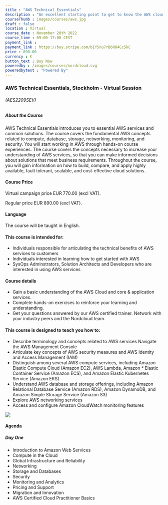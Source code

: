 ```yaml
---
title : "AWS Technical Essentials"
description : "An excellent starting point to get to know the AWS cloud and its products, services, and solutions - in just one day."
courseThumb : images/courses/aws.jpg
draft : false
location : Virtual
course_date : November 28th 2022
course_time : 09:00-17:00 CEST
payment_link : 
payment_link : https://buy.stripe.com/bIY5nu7rB6R84Cc5kC
price : 890.00
currency : €
button_text : Buy Now 
poweredby : /images/courses/nordcloud.svg
poweredbytext : "Powered By"
---
```



### AWS Technical Essentials, Stockholm - Virtual Session 

###### (AES2209SEV)

##### About the Course

AWS Technical Essentials introduces you to essential AWS services and common solutions. The course covers the fundamental AWS concepts related to compute, database, storage, networking, monitoring, and security. You will start working in AWS through hands-on course experiences. The course covers the concepts necessary to increase your understanding of AWS services, so that you can make informed decisions about solutions that meet business requirements. Throughout the course, you will gain information on how to build, compare, and apply highly available, fault tolerant, scalable, and cost-effective cloud solutions.


#### Course Price 

Virtual campaign price EUR 770.00 (excl VAT).

Regular price EUR 890.00 (excl VAT).

#### Language

The course will be taught in English.

#### This course is intended for:

* Individuals responsible for articulating the technical benefits of AWS services to customers
* Individuals interested in learning how to get started with AWS
* SysOps Adminstrators, Solution Architects and Developers who are interested in using AWS services

#### Course details

* Gain a basic understanding of the AWS Cloud and core & application services.
* Complete hands-on exercises to reinforce your learning and understanding.
* Get your questions answered by our AWS certified trainer.
Network with your industry peers and the Nordcloud team.

#### This course is designed to teach you how to:

* Describe terminology and concepts related to AWS services
Navigate the AWS Management Console
* Articulate key concepts of AWS security measures and AWS Identity and Access Management (IAM)
* Distinguish among several AWS compute services, including Amazon Elastic Compute Cloud (Amazon EC2), AWS Lambda, Amazon * Elastic Container Service (Amazon ECS), and Amazon Elastic Kubernetes Service (Amazon EKS)
* Understand AWS database and storage offerings, including Amazon Relational Database Service (Amazon RDS), Amazon DynamoDB, and Amazon Simple Storage Service (Amazon S3)
* Explore AWS networking services
* Access and configure Amazon CloudWatch monitoring features

![](https://nordcloud.com/wp-content/uploads/2020/03/nordcloud_web_square-100.jpg#floatright)

#### Agenda

##### Day One

* Introduction to Amazon Web Services
* Compute in the Cloud
* Global Infrastructure and Reliability
* Networking
* Storage and Databases
* Security
* Monitoring and Analytics
* Pricing and Support
* Migration and Innovation
* AWS Certified Cloud Practitioner Basics